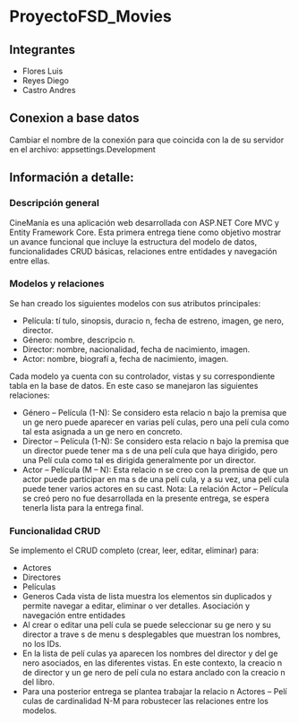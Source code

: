 # ProyectoFSD_Movies

## Integrantes
- Flores Luis
- Reyes Diego
- Castro Andres

## Conexion a base datos
Cambiar el nombre de la conexión para que coincida con la de su servidor en el archivo: appsettings.Development

## Información a detalle:
### Descripción general
CineManía es una aplicación web desarrollada con ASP.NET Core MVC y Entity
Framework Core. Esta primera entrega tiene como objetivo mostrar un avance
funcional que incluye la estructura del modelo de datos, funcionalidades CRUD
básicas, relaciones entre entidades y navegación entre ellas.

### Modelos y relaciones
Se han creado los siguientes modelos con sus atributos principales:
- Película: tí tulo, sinopsis, duracio n, fecha de estreno, imagen, ge nero,
director.
- Género: nombre, descripcio n.
- Director: nombre, nacionalidad, fecha de nacimiento, imagen.
- Actor: nombre, biografí a, fecha de nacimiento, imagen.

Cada modelo ya cuenta con su controlador, vistas y su correspondiente tabla
en la base de datos.
En este caso se manejaron las siguientes relaciones:

- Género – Película (1-N): Se considero esta relacio n bajo la premisa
que un ge nero puede aparecer en varias pelí culas, pero una pelí cula
como tal esta asignada a un ge nero en concreto.
- Director – Película (1-N): Se considero esta relacio n bajo la premisa
que un director puede tener ma s de una pelí cula que haya dirigido, pero
una Pelí cula como tal es dirigida generalmente por un director.
- Actor – Película (M – N): Esta relacio n se creo con la premisa de que
un actor puede participar en ma s de una pelí cula, y a su vez, una
pelí cula puede tener varios actores en su cast.
Nota: La relación Actor – Película se creó pero no fue desarrollada en la
presente entrega, se espera tenerla lista para la entrega final.

### Funcionalidad CRUD
Se implemento el CRUD completo (crear, leer, editar, eliminar) para:
- Actores
- Directores
- Películas
- Generos
Cada vista de lista muestra los elementos sin duplicados y permite navegar a
editar, eliminar o ver detalles.
Asociación y navegación entre entidades
- Al crear o editar una pelí cula se puede seleccionar su ge nero y su
director a trave s de menu s desplegables que muestran los nombres,
no los IDs.
- En la lista de pelí culas ya aparecen los nombres del director y del
ge nero asociados, en las diferentes vistas. En este contexto, la creacio n
de director y un ge nero de pelí cula no estara anclado con la creacio n
del libro.
- Para una posterior entrega se plantea trabajar la relacio n Actores –
Pelí culas de cardinalidad N-M para robustecer las relaciones entre los
modelos.
